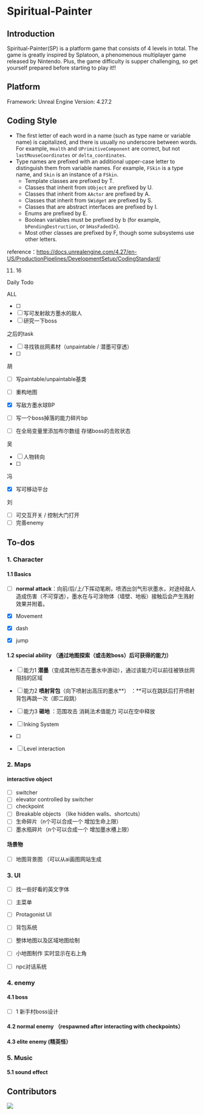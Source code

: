 # Spiritual-Painter

## Introduction

Spiritual-Painter(SP) is a platform game that consists of 4 levels in total.
The game is greatly inspired by Splatoon, a phenomenous multiplayer game released by Nintendo. Plus, the game difficulty is supper challenging, so get yourself prepared before starting to play it!!

## Platform

Framework: Unreal Engine
Version: 4.27.2

## Coding Style

- The first letter of each word in a name (such as type name or variable name) is capitalized, and there is usually no underscore between words. For example, `Health` and `UPrimitiveComponent` are correct, but not `lastMouseCoordinates` or `delta_coordinates`.
- Type names are prefixed with an additional upper-case letter to distinguish them from variable names. For example, `FSkin` is a type name, and `Skin` is an instance of a `FSkin`.
  - Template classes are prefixed by T.
  - Classes that inherit from `UObject` are prefixed by U.
  - Classes that inherit from `AActor` are prefixed by A.
  - Classes that inherit from `SWidget` are prefixed by S.
  - Classes that are abstract interfaces are prefixed by I.
  - Enums are prefixed by E.
  - Boolean variables must be prefixed by b (for example, `bPendingDestruction`, or `bHasFadedIn`).
  - Most other classes are prefixed by F, though some subsystems use other letters.

reference：https://docs.unrealengine.com/4.27/en-US/ProductionPipelines/DevelopmentSetup/CodingStandard/

11. 16

Daily Todo

ALL

- [ ] 
- [ ] 写可发射敌方墨水的敌人
- [ ] 研究一下boss

之后的task

- [ ] 寻找铁丝网素材（unpaintable / 潜墨可穿透）
- [ ] 

胡

- [ ] 写paintable/unpaintable基类

- [ ] 重构地图

- [x] 写敌方墨水球BP

- [ ] 写一个boss掉落的能力碎片bp

- [ ] 在全局变量里添加布尔数组 存储boss的击败状态

吴

- [ ] 人物转向
- [ ] 

冯

- [x] 写可移动平台

刘

- [ ] 可交互开关 / 控制大门打开
- [ ] 完善enemy

## To-dos

### 1. Character

#### 1.1 Basics

- [ ] **normal attack**：向前/后/上/下挥动笔刷，喷洒出剑气形状墨水，对途经敌人造成伤害（不可穿透），墨水在与可涂物体（墙壁、地板）接触后会产生溅射效果并附着。

- [x] Movement

- [x] dash

- [x] jump

#### 1.2 special ability （通过地图探索（或击败boss）后可获得的能力）

- [ ] 能力1  **潜墨**（变成其他形态在墨水中游动），通过该能力可以前往被铁丝网阻挡的区域
- [ ] 能力2  **喷射背包**（向下喷射出高压的墨水**） ：**可以在跳跃后打开喷射背包再跳一次（即二段跳）
- [ ] 能力3  **砸地** ：范围攻击 消耗法术值能力 可以在空中释放

- [ ] Inking System
- [ ] 
- [ ] Level interaction

### 2. Maps

#### interactive object

- [ ] switcher
- [ ] elevator controlled by switcher
- [ ] checkpoint
- [ ] Breakable objects （like hidden walls、shortcuts）
- [ ] 生命碎片（n个可以合成一个 增加生命上限）
- [ ] 墨水瓶碎片（n个可以合成一个 增加墨水槽上限）

#### 场景物

- [ ] 地图背景图 （可以从ai画图网站生成

### 3. UI

- [ ] 找一些好看的英文字体

- [ ] 主菜单

- [ ] Protagonist UI 

- [ ] 背包系统

- [ ] 整体地图以及区域地图绘制

- [ ] 小地图制作 实时显示在右上角

- [ ] npc对话系统

### 4. enemy

#### 4.1 boss

- [ ] 1 新手村boss设计

#### 4.2 normal enemy （respawned after interacting with checkpoints）

#### 4.3 elite enemy   (精英怪）

### 5. Music

#### 5.1 sound effect

## Contributors

<a href="https://github.com/jasonyxwu/Spiritual-Painter/graphs/contributors">
  <img src="https://contrib.rocks/image?repo=jasonyxwu/Spiritual-Painter" />
</a>
